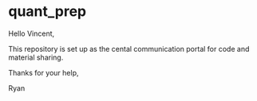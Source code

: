 # quant_prep #

Hello Vincent,

This repository is set up as the cental communication portal for code and material sharing.

Thanks for your help,

Ryan
